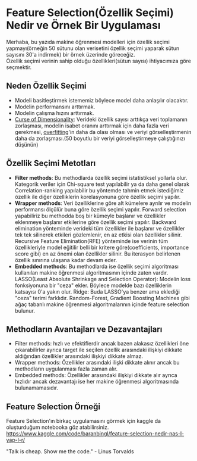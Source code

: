 # Feature Selection(Özellik Seçimi) Nedir ve Örnek Bir Uygulaması

Merhaba, bu yazıda makine öğrenmesi modelleri için özellik seçimi yapmayı(örneğin 50 sütunu olan verisetini özellik seçimi yaparak sütun sayısını 30'a indirmek) bir örnek üzerinde göreceğiz.\
Özellik seçimi verinin sahip olduğu özellikleri(sütun sayısı) ihtiyacımıza göre seçmektir.

## Neden Özellik Seçimi 

* Modeli basitleştirmek istememiz böylece model daha anlaşılır olacaktır.
* Modelin performansını arttırmak.
* Modelin çalışma hızını arttırmak.
* [Curse of Dimensionality](https://en.wikipedia.org/wiki/Curse_of_dimensionality): Verideki özellik sayısı arttıkça veri toplamanın zorlaşması, modelin isabet oranını arttırmak için daha fazla veri gerekmesi, [overfitting](https://en.wikipedia.org/wiki/Overfitting)'in daha da olası olması ve veriyi görselleştirmenin daha da zorlaşması.(50 boyutlu bir veriyi görselleştirmeye çalıştığınızı düşünün)

## Özellik Seçimi Metotları

* **Filter methods**: Bu methodlarda özellik seçimi istatistiksel yollarla olur. Kategorik veriler için Chi-square test yapılabilir ya da daha genel olarak Correlation-ranking yapılabilir bu yöntemde tahmin etmek istediğimiz özellik ile diğer özelliklerin korelasyonuna göre özellik seçimi yapılır.
* **Wrapper methods**: Veri özelliklerine göre alt kümelere ayrılır ve modelin performansı ölçülür buna göre özellik seçimi yapılır. Forward selection yapabiliriz bu methodda boş bir kümeyle başlanır ve özellikler eklenmeye başlanır etkilerine göre özellik seçimi yapılır. Backward elimination yönteminde verideki tüm özellikler ile başlanır ve özellikler tek tek silinerek etkileri gözlemlenir, en az etkisi olan özellikler silinir. Recursive Feature Elimination(RFE) yönteminde ise verinin tüm özellikleriyle model eğitilir belli bir kritere göre(coefficients, importance score gibi) en az önemi olan özellikler silinir. Bu iterasyon belirlenen özellik sınırına ulaşana kadar devam eder.
* **Embedded methods**: Bu methodlarda ise özellik seçimi algoritması kullanılan makine öğrenmesi algoritmasının içinde zaten vardır. LASSO(Least Absolute Shrinkage and Selection Operator): Modelin loss fonksiyonuna bir "ceza" ekler. Böylece modelde bazı özelliklerin katsayısı 0'a yakın olur. Ridge: Buda LASSO'ya benzer ama eklediği "ceza" terimi farklıdır. Random-Forest, Gradient Boosting Machines gibi ağaç tabanlı makine öğrenmesi algoritmalarının içinde feature selection bulunur.


## Methodların Avantajları ve Dezavantajları

* Filter methods: hızlı ve efektiflerdir ancak bazen alakasız özellikleri öne çıkarabilirler ayrıca target ile seçilen özellik arasındaki ilişkiyi dikkate aldığından özellikler arasındaki ilişkiyi dikkate almaz.
* Wrapper methods: Özellikler arasındaki ilişki dikkate alınır ancak bu methodların uygulanması fazla zaman alır.
* Embedded methods: Özellikler arasındaki ilişkiyi dikkate alır ayrıca hızlıdır ancak dezavantajı ise her makine öğrenmesi algoritmasında bulunamamasıdır.

## Feature Selection Örneği

Feature Selection'ın birkaç uygulamasını görmek için kaggle da oluşturduğum notebooka göz atabilirsiniz.
https://www.kaggle.com/code/baranbingl/feature-selection-nedir-nas-l-yap-l-r/

"Talk is cheap. Show me the code." - Linus Torvalds
